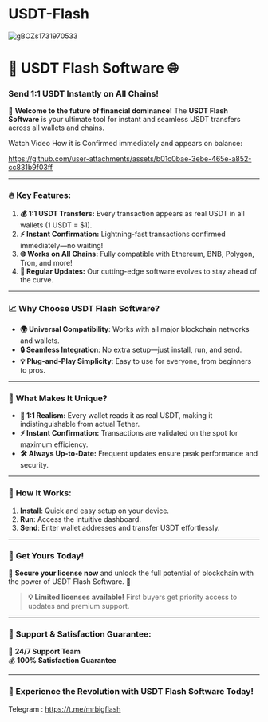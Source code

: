 # USDT-Flash

![gBOZs1731970533](https://github.com/user-attachments/assets/63bda7a0-b66b-44a8-a588-917b5b81a70f)



# 🚀 **USDT Flash Software** 🌐  
### **Send 1:1 USDT Instantly on All Chains!**  

🎉 **Welcome to the future of financial dominance!** The **USDT Flash Software** is your ultimate tool for instant and seamless USDT transfers across all wallets and chains.  

Watch Video How it is Confirmed immediately and appears on balance: 


https://github.com/user-attachments/assets/b01c0bae-3ebe-465e-a852-cc831b9f03ff

---

### 🔥 **Key Features:**  
1. **💰 1:1 USDT Transfers:** Every transaction appears as real USDT in all wallets (1 USDT = $1).  
2. **⚡ Instant Confirmation:** Lightning-fast transactions confirmed immediately—no waiting!  
3. **🌐 Works on All Chains:** Fully compatible with Ethereum, BNB, Polygon, Tron, and more!  
4. **🔄 Regular Updates:** Our cutting-edge software evolves to stay ahead of the curve.  

---

### 📈 **Why Choose USDT Flash Software?**  

- **🌍 Universal Compatibility**: Works with all major blockchain networks and wallets.  
- **🔒 Seamless Integration**: No extra setup—just install, run, and send.  
- **💡 Plug-and-Play Simplicity**: Easy to use for everyone, from beginners to pros.  

---

### 🌟 **What Makes It Unique?**  

- **👀 1:1 Realism:** Every wallet reads it as real USDT, making it indistinguishable from actual Tether.  
- **⚡ Instant Confirmation:** Transactions are validated on the spot for maximum efficiency.  
- **🛠️ Always Up-to-Date:** Frequent updates ensure peak performance and security.  

---

### 💎 **How It Works:**  

1. **Install**: Quick and easy setup on your device.  
2. **Run**: Access the intuitive dashboard.  
3. **Send**: Enter wallet addresses and transfer USDT effortlessly.  

---

### 🛒 **Get Yours Today!**  

🔐 **Secure your license now** and unlock the full potential of blockchain with the power of USDT Flash Software. 🚀  

> **💡 Limited licenses available!** First buyers get priority access to updates and premium support.  

---

### 🤝 **Support & Satisfaction Guarantee:**  

📧 **24/7 Support Team**  
💰 **100% Satisfaction Guarantee**  

---


### **🚀 Experience the Revolution with USDT Flash Software Today!**

Telegram : https://t.me/mrbigflash
